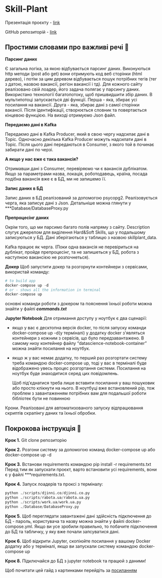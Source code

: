 # Skill-Plant
 Презентація проєкту - [link](https://docs.google.com/presentation/d/1RVYhiMTWDP2VtgzYNJEAJ8LeId5X-8dsszX8_cL5Yd0/edit#slide=id.p)
 
 GitHub репозиторій - [link](https://github.com/ViktoriiaHudym/Skill-Plant)

## Простими словами про важливі речі 🙌
    
**Парсинг даних**

Є загальна логіка, за якою відбувається парсинг даних. Виконуються http методи (post або get) вони отримують код веб сторінки (html дерево), і потім за цим деревом відбувається пошук потрібних тегів (тег з датою, назвою вакансії, регіон вакансії і тд).
Для кожного сайту реалізовано свій лоадер, його задача полягає у парсингу даних. Використано технології багатопотоку, щоб пришвидшити збір даних.
В мультипотоці запускається дві функції. Перша - яка, збирає усі посилання на вакансії. Друга - яка, збирає дані з самої сторінки вакансії.
Після ідентифікації, створюється словник та повертається кінцевою функцією. На виході отримуємо Json файл.

**Передаємо дані в Kafka**

Передаємо дані в Kafka Producer, який в свою чергу надсилає дані в Topic. Одночасно декілька Kafka Producer можуть надсилати дані в Topic. Після цього дані передаються в Consumer, з якого той в починає забирати дані по черзі.

**А якщо у нас вже є така вакансія?**

Отримавши дані з Consumer, перевіряємо чи є вакансія дублікатом. Якщо за параметрами назва, локація, роботодавець, країна, посада подібна вакансія вже є в БД, ми не запишемо її.

**Запис даних в БД**

Запис даних в БД реалізований за допомогою psycopg2. Реалізовується черга, яка записує дані з Json. Детaльнiше можна глянути у ***Database/DatabaseProxy.py

**Препроцесінг даних**

Окрім того, що ми парсимо багато полів напряму з сайту. Description  слугує джерелом для виділення Hard&Soft Skills, що у подальшому записуються у БД. Дані зберігаються у таблицю з назвою skillplant_data.
  
Kafka працює як черга. (Поки одна вакансія не перевіриться на дублікат, пройде препроцесінг, та не запишеться у БД, робота з наступною вакансією не розпочнеться).

**Докер**
	Щоб запустити докер та розгорнути контейнери з сервісами, використай команду:
  ```python
# to build app
docker-compose up -d
# or - shows all the information in terminal
docker-compose up
  ```
основні команди роботи з докером та пояснення їхньої роботи можна знайти у файлі ***commands.txt***

**Jupyter Notebook**
	Для отримання доступу у ноутбук є два сценарії:
+ якщо у вас є десктопна версія docker, то після запуску команди docker-compose up -d(у терміналі) у додатку docker з'являться контейнери з кожним з сервісів, що було передзавантажено. В самому низу контейнер файлу “datascience-notebook-container” можна знайти посилання на ноутбук. 
+ якщо ж у вас немає додатку, то перший раз розгортати систему треба командою docker-compose up, тоді у вас в терміналі буде відображено увесь процес розгортання системи. Посилання на ноутбук буде знаходитися серед цих повідомлень.

	Щоб під'єднатися треба лише вставити посилання у ваш пошуковик або просто клікнути на нього.
	В ноутбуці вже встановлений pip, тож проблем з завантаженням потрібних вам для подальшої роботи бібліотек бути не повинною

Крони.
	Реалізовані для автоматизованого запуску відпрацювання скриптів скрапінгу даних та їхньої обробки. 





## Покрокова інструкція 🤌

**Крок 1.** Git clone репозиторію

**Крок 2.** Розгони систему за допомогою команд docker-compose up або docker-compose up -d

**Крок 3.** Встанови requirements командою pip install -r requirements.txt 
Перед тим як запускати проєкт, варто встановити усі requirements, вони є у файлі ***requirements.txt. 

**Крок 4.** Запуск лоадерів та проксі з терміналу:
```python
python ./scripts/djinni.co/djinni.co.py
python ./scripts/rabota.ua/rabota.ua.py
python ./scripts/work.ua/work.ua.py
python ./Database/DatabaseProxy.py

```
**Крок 5.** Щоб переглядати завантажені дані здійсність підключення до БД - пароль, користувача та назву можна знайти у файлі docker-compose.yml. 
Якщо ви усе зробили правильно, то побачите підключення до БД та табличку, у яку вже почали запсуватися дані.

**Крок 6.** Щоб відкрити Jupyter, скопіюйте посилання у вашому Docker додатку або у терміналі, якщо ви запускали систему командою docker-compose up

**Крок 8.** Підключайся до БД з jupyter notebook та працюй з даними!

Щоб почитати цей гайд з картинками перейдіть за [посиланням](https://docs.google.com/document/d/13UaltWiAEUJr98ad9ps3Upz_JQrmOdPwzY3piguUzCA/edit)


